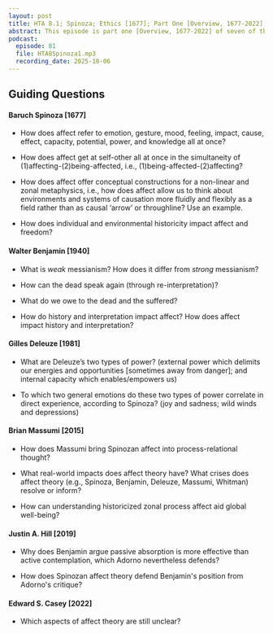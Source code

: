```yaml
---
layout: post
title: HTA 8.1; Spinoza; Ethics [1677]; Part One [Overview, 1677-2022]
abstract: This episode is part one [Overview, 1677-2022] of seven of the lecture series [HTA 8] on affect theory grounded in Baruch Spinoza's Ethics [1677], excerpt from Part III, and developed through the writings, seminars, and interviews of Walter Benjamin [1940], Gilles Deleuze [1981], Brian Massumi [2015], Justin Hill [2019], and Ed Casey [2022].
podcast:
  episode: 81
  file: HTA8Spinoza1.mp3
  recording_date: 2025-10-06
---
```


## Guiding Questions

#### Baruch Spinoza [1677]

* How does affect refer to emotion, gesture, mood, feeling, impact, cause, effect, capacity, potential, power, and knowledge all at once?

* How does affect get at self-other all at once in the simultaneity of (1)affecting-(2)being-affected, i.e., (1)being-affected-(2)affecting?

* How does affect offer conceptual constructions for a non-linear and zonal metaphysics, i.e., how does affect allow us to think about environments and systems of causation more fluidly and flexibly as a field rather than as causal ‘arrow’ or throughline? Use an example.

* How does individual and environmental historicity impact affect and freedom?


#### Walter Benjamin [1940]

* What is *weak* messianism? How does it differ from *strong* messianism?

* How can the dead speak again (through re-interpretation)?

* What do we owe to the dead and the suffered?

* How do history and interpretation impact affect? How does affect impact history and interpretation?


#### Gilles Deleuze [1981]

* What are Deleuze’s two types of power? (external power which delimits our energies and opportunities [sometimes away from danger]; and internal capacity which enables/empowers us)

* To which two general emotions do these two types of power correlate in direct experience, according to Spinoza? (joy and sadness; wild winds and depressions)


#### Brian Massumi [2015]

* How does Massumi bring Spinozan affect into process-relational thought?

* What real-world impacts does affect theory have? What crises does affect theory (e.g., Spinoza, Benjamin, Deleuze, Massumi, Whitman) resolve or inform?

* How can understanding historicized zonal process affect aid global well-being?


#### Justin A. Hill [2019]

* Why does Benjamin argue passive absorption is more effective than active contemplation, which Adorno nevertheless defends?

* How does Spinozan affect theory defend Benjamin's position from Adorno's critique?


#### Edward S. Casey [2022]

* Which aspects of affect theory are still unclear?
